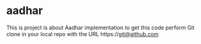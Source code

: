 # aadhar
This is project is about Aadhar implementation 
to get this code perform Git clone in your local repo with the URL 
https://git@github.com
